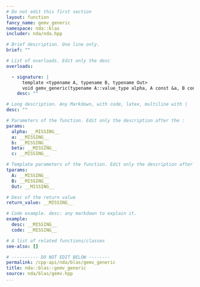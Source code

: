 ```yaml
---
# Do not edit this first section
layout: function
fancy_name: gemv_generic
namespace: nda::blas
includer: nda/nda.hpp

# Brief description. One line only.
brief: ""

# List of overloads. Edit only the desc
overloads:

  - signature: |
      template <typename A, typename B, typename Out>
      void gemv_generic(typename A::value_type alpha, A const &a, B const &b, typename A::value_type beta, Out &c)
    desc: ""

# Long description. Any Markdown, with code, latex, multiline with |
desc: ""

# Parameters of the function. Edit only the description after the :
params:
  alpha: __MISSING__
  a: __MISSING__
  b: __MISSING__
  beta: __MISSING__
  c: __MISSING__

# Template parameters of the function. Edit only the description after the :
tparams:
  A: __MISSING__
  B: __MISSING__
  Out: __MISSING__

# Desc of the return value
return_value: __MISSING__

# Code example. desc: any markdown to explain it.
example:
  desc: __MISSING__
  code: __MISSING__

# A list of related functions/classes
see-also: []

# ---------- DO NOT EDIT BELOW --------
permalink: /cpp-api/nda/blas/gemv_generic
title: nda::blas::gemv_generic
source: nda/blas/gemv.hpp
...
```


